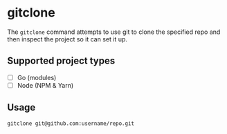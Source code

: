 # gitclone

The `gitclone` command attempts to use git to clone the specified repo and then inspect the project so it can set it up.

## Supported project types

- [ ] Go (modules)
- [ ] Node (NPM & Yarn)

## Usage

`gitclone git@github.com:username/repo.git`

